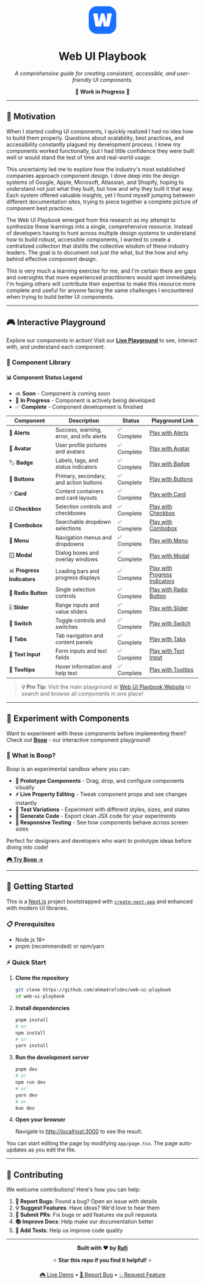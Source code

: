 <div align="center">

<img src="/public/images/logo.png" width="72" height="72" alt="Web UI Playbook Logo">

# Web UI Playbook

*A comprehensive guide for creating consistent, accessible, and user-friendly UI components.*

 🚧 **Work in Progress** 🚧 

</div>

---

## 🌟 Motivation

When I started coding UI components, I quickly realized I had no idea how to build them properly. Questions about scalability, best practices, and accessibility constantly plagued my development process. I knew my components worked functionally, but I had little confidence they were built well or would stand the test of time and real-world usage.

This uncertainty led me to explore how the industry's most established companies approach component design. I dove deep into the design systems of Google, Apple, Microsoft, Atlassian, and Shopify, hoping to understand not just what they built, but how and why they built it that way. Each system offered valuable insights, yet I found myself jumping between different documentation sites, trying to piece together a complete picture of component best practices.

The Web UI Playbook emerged from this research as my attempt to synthesize these learnings into a single, comprehensive resource. Instead of developers having to hunt across multiple design systems to understand how to build robust, accessible components, I wanted to create a centralized collection that distills the collective wisdom of these industry leaders. The goal is to document not just the what, but the how and why behind effective component design.

This is very much a learning exercise for me, and I'm certain there are gaps and oversights that more experienced practitioners would spot immediately. I'm hoping others will contribute their expertise to make this resource more complete and useful for anyone facing the same challenges I encountered when trying to build better UI components.

---

## 🎮 Interactive Playground

Explore our components in action! Visit our [**Live Playground**](https://www.webuiplaybook.com/) to see, interact with, and understand each component.

### 🧩 Component Library

#### 📊 Component Status Legend

- 🔜 **Soon** - Component is coming soon
- 🚧 **In Progress** - Component is actively being developed  
- ✅ **Complete** - Component development is finished

| Component | Description | Status | Playground Link |
|-----------|-------------|--------|-----------------|
| 🚨 **Alerts** | Success, warning, error, and info alerts | ✅ Complete | [Play with Alerts](https://www.webuiplaybook.com/playground/alerts) |
| 👤 **Avatar** | User profile pictures and avatars | ✅ Complete | [Play with Avatar](https://www.webuiplaybook.com/playground/avatar) |
| 🏷️ **Badge** | Labels, tags, and status indicators | ✅ Complete | [Play with Badge](https://www.webuiplaybook.com/playground/badge) |
| 🔘 **Buttons** | Primary, secondary, and action buttons | ✅ Complete | [Play with Buttons](https://www.webuiplaybook.com/playground/buttons) |
| 🃏 **Card** | Content containers and card layouts | ✅ Complete | [Play with Card](https://www.webuiplaybook.com/playground/card) |
| ☑️ **Checkbox** | Selection controls and checkboxes | ✅ Complete | [Play with Checkbox](https://www.webuiplaybook.com/playground/checkbox) |
| 📝 **Combobox** | Searchable dropdown selections | ✅ Complete | [Play with Combobox](https://www.webuiplaybook.com/playground/combobox) |
| 🍔 **Menu** | Navigation menus and dropdowns | ✅ Complete | [Play with Menu](https://www.webuiplaybook.com/playground/menu) |
| 🪟 **Modal** | Dialog boxes and overlay windows | ✅ Complete | [Play with Modal](https://www.webuiplaybook.com/playground/modal) |
| 📊 **Progress Indicators** | Loading bars and progress displays | ✅ Complete | [Play with Progress Indicators](https://www.webuiplaybook.com/playground/progress-indicators) |
| 🔘 **Radio Button** | Single selection controls | ✅ Complete | [Play with Radio Button](https://www.webuiplaybook.com/playground/radio-button) |
| 🎚️ **Slider** | Range inputs and value sliders | ✅ Complete | [Play with Slider](https://www.webuiplaybook.com/playground/slider) |
| 🔄 **Switch** | Toggle controls and switches | ✅ Complete | [Play with Switch](https://www.webuiplaybook.com/playground/switch) |
| 📑 **Tabs** | Tab navigation and content panels | ✅ Complete | [Play with Tabs](https://www.webuiplaybook.com/playground/tabs) |
| 📝 **Text Input** | Form inputs and text fields | ✅ Complete | [Play with Text Input](https://www.webuiplaybook.com/playground/text-input) |
| 💭 **Tooltips** | Hover information and help text | ✅ Complete | [Play with Tooltips](https://www.webuiplaybook.com/playground/tooltips) |

> **💡 Pro Tip**: Visit the main playground at [Web UI Playbook Website](https://www.webuiplaybook.com/) to search and browse all components in one place!

---

## 🧪 Experiment with Components

Want to experiment with these components before implementing them? Check out **[Boop](https://booopy.vercel.app/)** - our interactive component playground!

### 🎪 What is Boop?

Boop is an experimental sandbox where you can:

- **🎨 Prototype Components** - Drag, drop, and configure components visually
- **⚡ Live Property Editing** - Tweak component props and see changes instantly  
- **🧪 Test Variations** - Experiment with different styles, sizes, and states
- **📝 Generate Code** - Export clean JSX code for your experiments
- **📱 Responsive Testing** - See how components behave across screen sizes

Perfect for designers and developers who want to prototype ideas before diving into code!

**[🎮 Try Boop →](https://booopy.vercel.app/)**

---

## 🚀 Getting Started

This is a [Next.js](https://nextjs.org) project bootstrapped with [`create-next-app`](https://nextjs.org/docs/app/api-reference/cli/create-next-app) and enhanced with modern UI libraries.

### 📋 Prerequisites

- Node.js 18+ 
- pnpm (recommended) or npm/yarn

### ⚡ Quick Start

1. **Clone the repository**
   ```bash
   git clone https://github.com/ahmadrafidev/web-ui-playbook
   cd web-ui-playbook
   ```

2. **Install dependencies**
   ```bash
   pnpm install
   # or
   npm install
   # or
   yarn install
   ```

3. **Run the development server**
   ```bash
   pnpm dev
   # or
   npm run dev
   # or
   yarn dev
   # or
   bun dev
   ```

4. **Open your browser**
   
   Navigate to [http://localhost:3000](http://localhost:3000) to see the result.

You can start editing the page by modifying `app/page.tsx`. The page auto-updates as you edit the file.

---

## 🤝 Contributing

We welcome contributions! Here's how you can help:

1. **🐛 Report Bugs**: Found a bug? Open an issue with details
2. **💡 Suggest Features**: Have ideas? We'd love to hear them
3. **🔧 Submit PRs**: Fix bugs or add features via pull requests
4. **📚 Improve Docs**: Help make our documentation better
5. **🧪 Add Tests**: Help us improve code quality

---

<div align="center">

**Built with ❤️ by [Rafi](https://www.rafiwirana.co/)**

⭐ **Star this repo if you find it helpful!** ⭐

[🎮 Live Demo](https://www.webuiplaybook.com/) • [🐛 Report Bug](https://github.com/ahmadrafidev/web-ui-playbook/issues) • [💡 Request Feature](https://github.com/ahmadrafidev/web-ui-playbook/pulls)

</div>
